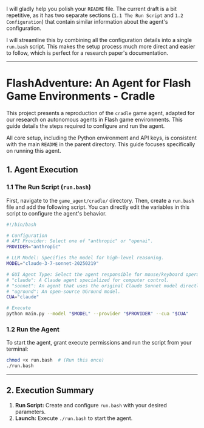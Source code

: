 I will gladly help you polish your `README` file. The current draft is a bit repetitive, as it has two separate sections (`1.1 The Run Script` and `1.2 Configuration`) that contain similar information about the agent's configuration.

I will streamline this by combining all the configuration details into a single `run.bash` script. This makes the setup process much more direct and easier to follow, which is perfect for a research paper's documentation.

-----

# **FlashAdventure: An Agent for Flash Game Environments - Cradle**

This project presents a reproduction of the `cradle` game agent, adapted for our research on autonomous agents in Flash game environments. This guide details the steps required to configure and run the agent.

All core setup, including the Python environment and API keys, is consistent with the main `README` in the parent directory. This guide focuses specifically on running this agent.

## **1. Agent Execution**

### **1.1 The Run Script (`run.bash`)**

First, navigate to the `game_agent/cradle/` directory. Then, create a `run.bash` file and add the following script. You can directly edit the variables in this script to configure the agent's behavior.

```bash
#!/bin/bash

# Configuration
# API Provider: Select one of "anthropic" or "openai".
PROVIDER="anthropic"

# LLM Model: Specifies the model for high-level reasoning.
MODEL="claude-3-7-sonnet-20250219"

# GUI Agent Type: Select the agent responsible for mouse/keyboard operations.
# "claude": A Claude agent specialized for computer control.
# "sonnet": An agent that uses the original Claude Sonnet model directly.
# "uground": An open-source UGround model.
CUA="claude"

# Execute
python main.py --model "$MODEL" --provider "$PROVIDER" --cua "$CUA"
```

### **1.2 Run the Agent**

To start the agent, grant execute permissions and run the script from your terminal:

```bash
chmod +x run.bash  # (Run this once)
./run.bash
```

-----

## **2. Execution Summary**

1.  **Run Script:** Create and configure `run.bash` with your desired parameters.
2.  **Launch:** Execute `./run.bash` to start the agent.